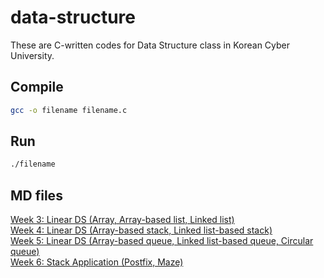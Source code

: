 # data-structure

These are C-written codes for Data Structure class in Korean Cyber University.

## Compile

```sh
gcc -o filename filename.c
```

## Run

```sh
./filename
```

## MD files

[Week 3: Linear DS (Array, Array-based list, Linked list)](./exam-prep/week3/week3.md)  
[Week 4: Linear DS (Array-based stack, Linked list-based stack)](./exam-prep/week4/week4.md)  
[Week 5: Linear DS (Array-based queue, Linked list-based queue, Circular queue)](./exam-prep/week5/week5.md)  
[Week 6: Stack Application (Postfix, Maze)](./exam-prep/week6/week6.md)  
